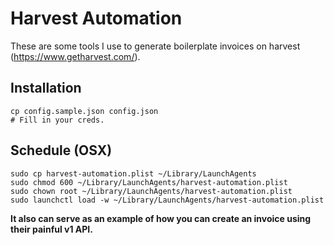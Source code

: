 # Harvest Automation
These are some tools I use to generate boilerplate invoices on harvest (https://www.getharvest.com/).

## Installation
```
cp config.sample.json config.json
# Fill in your creds.
```

## Schedule (OSX)
```
sudo cp harvest-automation.plist ~/Library/LaunchAgents
sudo chmod 600 ~/Library/LaunchAgents/harvest-automation.plist
sudo chown root ~/Library/LaunchAgents/harvest-automation.plist
sudo launchctl load -w ~/Library/LaunchAgents/harvest-automation.plist
```

__It also can serve as an example of how you can create an invoice using their painful v1 API.__

